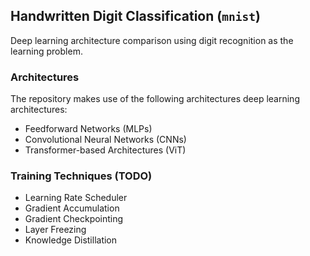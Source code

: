## Handwritten Digit Classification (`mnist`)

Deep learning architecture comparison using digit recognition as the learning problem. 

### Architectures

The repository makes use of the following architectures deep learning architectures:

- Feedforward Networks (MLPs)
- Convolutional Neural Networks (CNNs)
- Transformer-based Architectures (ViT)

### Training Techniques (TODO)

- Learning Rate Scheduler
- Gradient Accumulation
- Gradient Checkpointing
- Layer Freezing
- Knowledge Distillation
